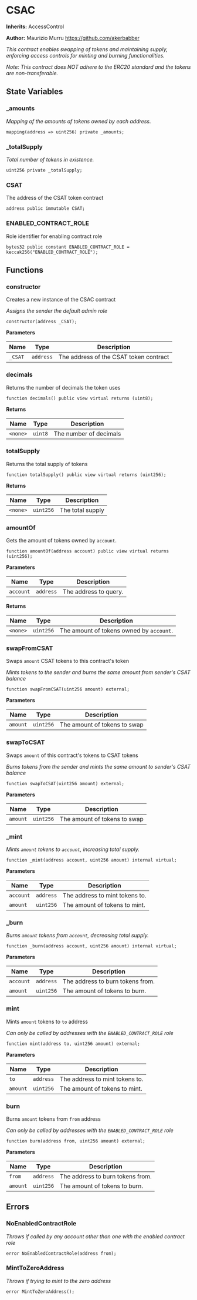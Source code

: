 # CSAC
**Inherits:**
AccessControl

**Author:**
Maurizio Murru https://github.com/akerbabber

*This contract enables swapping of tokens and maintaining supply,
enforcing access controls for minting and burning functionalities.*

*Note: This contract does NOT adhere to the ERC20 standard and the
tokens are non-transferable.*


## State Variables
### _amounts
*Mapping of the amounts of tokens owned by each address.*


```solidity
mapping(address => uint256) private _amounts;
```


### _totalSupply
*Total number of tokens in existence.*


```solidity
uint256 private _totalSupply;
```


### CSAT
The address of the CSAT token contract


```solidity
address public immutable CSAT;
```


### ENABLED_CONTRACT_ROLE
Role identifier for enabling contract role


```solidity
bytes32 public constant ENABLED_CONTRACT_ROLE = keccak256("ENABLED_CONTRACT_ROLE");
```


## Functions
### constructor

Creates a new instance of the CSAC contract

*Assigns the sender the default admin role*


```solidity
constructor(address _CSAT);
```
**Parameters**

|Name|Type|Description|
|----|----|-----------|
|`_CSAT`|`address`|The address of the CSAT token contract|


### decimals

Returns the number of decimals the token uses


```solidity
function decimals() public view virtual returns (uint8);
```
**Returns**

|Name|Type|Description|
|----|----|-----------|
|`<none>`|`uint8`|The number of decimals|


### totalSupply

Returns the total supply of tokens


```solidity
function totalSupply() public view virtual returns (uint256);
```
**Returns**

|Name|Type|Description|
|----|----|-----------|
|`<none>`|`uint256`|The total supply|


### amountOf

Gets the amount of tokens owned by `account`.


```solidity
function amountOf(address account) public view virtual returns (uint256);
```
**Parameters**

|Name|Type|Description|
|----|----|-----------|
|`account`|`address`|The address to query.|

**Returns**

|Name|Type|Description|
|----|----|-----------|
|`<none>`|`uint256`|The amount of tokens owned by `account`.|


### swapFromCSAT

Swaps `amount` CSAT tokens to this contract's token

*Mints tokens to the sender and burns the same amount from sender's CSAT balance*


```solidity
function swapFromCSAT(uint256 amount) external;
```
**Parameters**

|Name|Type|Description|
|----|----|-----------|
|`amount`|`uint256`|The amount of tokens to swap|


### swapToCSAT

Swaps `amount` of this contract's tokens to CSAT tokens

*Burns tokens from the sender and mints the same amount to sender's CSAT balance*


```solidity
function swapToCSAT(uint256 amount) external;
```
**Parameters**

|Name|Type|Description|
|----|----|-----------|
|`amount`|`uint256`|The amount of tokens to swap|


### _mint

*Mints `amount` tokens to `account`, increasing total supply.*


```solidity
function _mint(address account, uint256 amount) internal virtual;
```
**Parameters**

|Name|Type|Description|
|----|----|-----------|
|`account`|`address`|The address to mint tokens to.|
|`amount`|`uint256`|The amount of tokens to mint.|


### _burn

*Burns `amount` tokens from `account`, decreasing total supply.*


```solidity
function _burn(address account, uint256 amount) internal virtual;
```
**Parameters**

|Name|Type|Description|
|----|----|-----------|
|`account`|`address`|The address to burn tokens from.|
|`amount`|`uint256`|The amount of tokens to burn.|


### mint

Mints `amount` tokens to `to` address

*Can only be called by addresses with the `ENABLED_CONTRACT_ROLE` role*


```solidity
function mint(address to, uint256 amount) external;
```
**Parameters**

|Name|Type|Description|
|----|----|-----------|
|`to`|`address`|The address to mint tokens to.|
|`amount`|`uint256`|The amount of tokens to mint.|


### burn

Burns `amount` tokens from `from` address

*Can only be called by addresses with the `ENABLED_CONTRACT_ROLE` role*


```solidity
function burn(address from, uint256 amount) external;
```
**Parameters**

|Name|Type|Description|
|----|----|-----------|
|`from`|`address`|The address to burn tokens from.|
|`amount`|`uint256`|The amount of tokens to burn.|


## Errors
### NoEnabledContractRole
*Throws if called by any account other than one with the enabled contract role*


```solidity
error NoEnabledContractRole(address from);
```

### MintToZeroAddress
*Throws if trying to mint to the zero address*


```solidity
error MintToZeroAddress();
```

